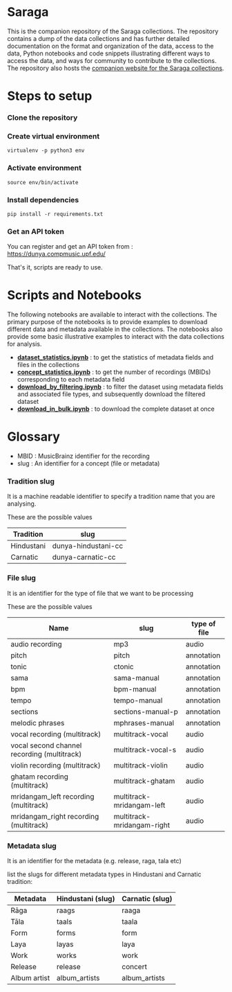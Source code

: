 # Saraga
This is the companion repository of the Saraga collections. The repository contains a dump of the data collections and has further detailed documentation on the format and organization of the data, access to the data, Python notebooks and code snippets illustrating different ways to access the data, and ways for community to contribute to the collections. The repository also hosts the [companion website for the Saraga collections](https://mtg.github.io/saraga/). 

# Steps to setup
### Clone the repository

### Create virtual environment
```virtualenv -p python3 env```

### Activate environment
```source env/bin/activate```

### Install dependencies
```pip install -r requirements.txt```

### Get an API token

You can register and get an API token from : https://dunya.compmusic.upf.edu/


That's it, scripts are ready to use.

# Scripts and Notebooks
The following notebooks are available to interact with the collections. The primary purpose of the notebooks is to provide examples to download different data and metadata available in the collections. The notebooks also provide some basic illustrative examples to interact with the data collections for analysis.  

* **[dataset_statistics.ipynb](scripts/dataset_statistics.ipynb)** : to get the statistics of metadata fields and files in the collections
* **[concept_statistics.ipynb](scripts/concept_statistics.ipynb)** : to get the number of recordings (MBIDs) corresponding to each metadata field
* **[download_by_filtering.ipynb](scripts/download_by_filtering.ipynb)** : to filter the dataset using metadata fields and associated file types, and subsequently download the filtered dataset
* **[download_in_bulk.ipynb](scripts/download_in_bulk.ipynb)** : to download the complete dataset at once

# Glossary

* MBID : MusicBrainz identifier for the recording
* slug : An identifier for a concept (file or metadata)

### Tradition slug
It is a machine readable identifier to specify a tradition name that you are analysing.

These are the possible values

| Tradition  | slug |
|---|---|
|Hindustani   |  dunya-hindustani-cc |
|Carnatic   |  dunya-carnatic-cc |

### File slug
It is an identifier for the type of file that we want to be processing

These are the possible values

| Name  | slug | type of file |
|---|---|---|
audio recording | mp3 | audio |
pitch | pitch | annotation |
tonic | ctonic | annotation |
sama | sama-manual | annotation |
bpm | bpm-manual | annotation |
tempo | tempo-manual | annotation |
sections | sections-manual-p | annotation |
melodic phrases | mphrases-manual | annotation |
vocal recording (multitrack) | multitrack-vocal | audio |
vocal second channel recording (multitrack) | multitrack-vocal-s | audio |
violin recording (multitrack) | multitrack-violin | audio |
ghatam  recording (multitrack) | multitrack-ghatam | audio |
mridangam_left  recording (multitrack) | multitrack-mridangam-left | audio |
mridangam_right  recording (multitrack) | multitrack-mridangam-right | audio |

### Metadata slug

It is an identifier for the metadata (e.g. release, raga, tala etc)

list the slugs for different metadata types in Hindustani and Carnatic tradition:

| Metadata | Hindustani (slug) | Carnatic (slug) |
| --- | --- | --- |
| Rāga | raags | raaga |
| Tāla | taals | taala |
| Form | forms | form |
| Laya | layas | laya |
| Work | works | work |
| Release | release | concert |
| Album artist | album_artists | album_artists |
